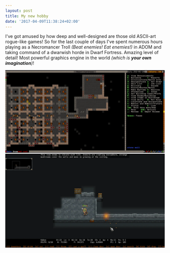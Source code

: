 ```yaml
---
layout: post
title: My new hobby
date: '2017-04-09T11:38:24+02:00'
---
```


I've got amused by how deep and well-designed are those old ASCII-art rogue-like games!
So for the last couple of days I've spent numerous hours playing as a Necromancer Troll
*(Beat enemies! Eat enemies!)* in ADOM and taking command of a dwarwish horde in Dwarf Fortress.
Amazing level of detail! Most powerful graphics engine in the world *(which is **your own imagination**)*!

<img src="/images/roguelikes/DwarfFortress_optimized.webp" loading="lazy" alt="">

<img src="/images/roguelikes/ADOM_optimized.webp" loading="lazy" alt="">
